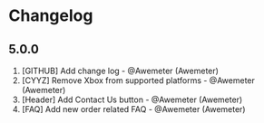 # Changelog
<!-- ⚠⚠ Please follow the format provided ⚠⚠ -->
<!-- Always use "1." at the start instead of "2. " or "X. " as GitHub will auto renumber everything. -->
<!-- Use the following format below -->
<!--  1. [Changed Area] Title of changes - @github username (Name)  -->

## 5.0.0

1. [GITHUB] Add change log - @Awemeter (Awemeter)
1. [CYYZ] Remove Xbox from supported platforms - @Awemeter (Awemeter)
1. [Header] Add Contact Us button - @Awemeter (Awemeter)
1. [FAQ] Add new order related FAQ - @Awemeter (Awemeter)